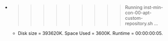* >>>>>>>>> Running inst-min-con-00-apt-custom-repository.sh ...
  * Disk size = 393620K. Space Used = 3600K. Runtime = 00:00:00:05.
